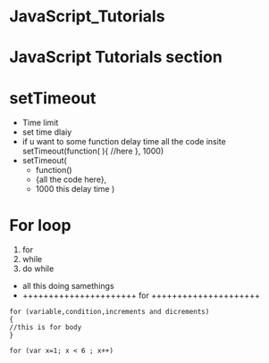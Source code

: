 # JavaScript_Tutorials
# JavaScript Tutorials section 
# setTimeout 
- Time limit
- set time dlaiy 
- if u want to some function delay time all the code insite setTimeout(function( ){ //here }, 1000)
- setTimeout(
    - function()
    - {all the code here},
    - 1000 this delay time
)
# For loop 
1) for
2) while 
3) do while 
- all this doing samethings 
- ++++++++++++++++++++++ for +++++++++++++++++++++
```
for (variable,condition,increments and dicrements)
{
//this is for body 
}
```
```
for (var x=1; x < 6 ; x++)
```
